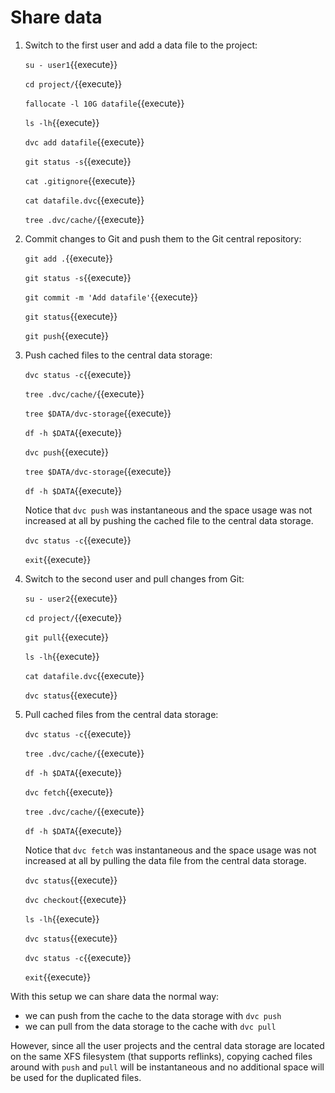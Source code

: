 # Share data

1. Switch to the first user and add a data file to the project:

   `su - user1`{{execute}}
   
   `cd project/`{{execute}}
   
   `fallocate -l 10G datafile`{{execute}}
   
   `ls -lh`{{execute}}
   
   `dvc add datafile`{{execute}}
   
   `git status -s`{{execute}}
   
   `cat .gitignore`{{execute}}
   
   `cat datafile.dvc`{{execute}}
   
   `tree .dvc/cache/`{{execute}}

2. Commit changes to Git and push them to the Git central repository:

   `git add .`{{execute}}
   
   `git status -s`{{execute}}
   
   `git commit -m 'Add datafile'`{{execute}}
   
   `git status`{{execute}}
   
   `git push`{{execute}}
   
3. Push cached files to the central data storage:
   
   `dvc status -c`{{execute}}
   
   `tree .dvc/cache/`{{execute}}

   `tree $DATA/dvc-storage`{{execute}}
   
   `df -h $DATA`{{execute}}
   
   `dvc push`{{execute}}
   
   `tree $DATA/dvc-storage`{{execute}}
   
   `df -h $DATA`{{execute}}
   
   Notice that `dvc push` was instantaneous and the space usage was
   not increased at all by pushing the cached file to the central data
   storage.

   `dvc status -c`{{execute}}
   
   `exit`{{execute}}
   
4. Switch to the second user and pull changes from Git:

   `su - user2`{{execute}}
   
   `cd project/`{{execute}}
   
   `git pull`{{execute}}
   
   `ls -lh`{{execute}}
   
   `cat datafile.dvc`{{execute}}
   
   `dvc status`{{execute}}
   
5. Pull cached files from the central data storage:
   
   `dvc status -c`{{execute}}
   
   `tree .dvc/cache/`{{execute}}
   
   `df -h $DATA`{{execute}}
   
   `dvc fetch`{{execute}}
   
   `tree .dvc/cache/`{{execute}}
   
   `df -h $DATA`{{execute}}
   
   Notice that `dvc fetch` was instantaneous and the space usage was
   not increased at all by pulling the data file from the central data
   storage.
   
   `dvc status`{{execute}}
   
   `dvc checkout`{{execute}}
   
   `ls -lh`{{execute}}
   
   `dvc status`{{execute}}
   
   `dvc status -c`{{execute}}
   
   `exit`{{execute}}

With this setup we can share data the normal way:
- we can push from the cache to the data storage with `dvc push`
- we can pull from the data storage to the cache with `dvc pull`

However, since all the user projects and the central data storage are
located on the same XFS filesystem (that supports reflinks), copying
cached files around with `push` and `pull` will be instantaneous and
no additional space will be used for the duplicated files.
